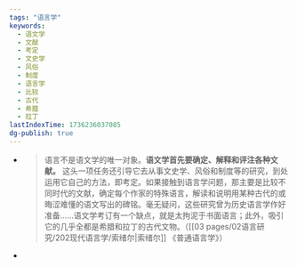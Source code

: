 ```yaml
---
tags: "语言学"
keywords:
  - 语文学
  - 文献
  - 考定
  - 文史学
  - 风俗
  - 制度
  - 语言学
  - 比较
  - 古代
  - 希腊
  - 拉丁
lastIndexTime: 1736236037085
dg-publish: true
---
```

- > 语言不是语文学的唯一对象。**语文学首先要确定、解释和评注各种文献。** 这头一项任务还引导它去从事文史学、风俗和制度等的研究，到处运用它自己的方法，即考定。如果接触到语言学问题，那主要是比较不同时代的文献，确定每个作家的特殊语言，解读和说明用某种古代的或晦涩难懂的语文写出的碑铭。毫无疑问，这些研究曾为历史语言学作好准备……语文学考订有一个缺点，就是太拘泥于书面语言；此外，吸引它的几乎全都是希腊和拉丁的古代文物。（[[03 pages/02语言研究/202现代语言学/索绪尔\|索绪尔]] 《普通语言学》）​
-